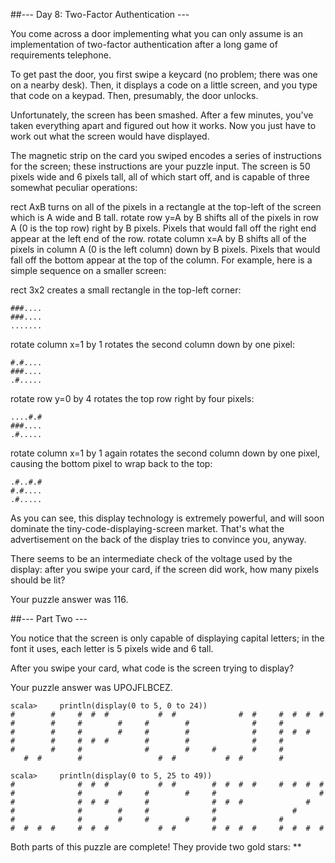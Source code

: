 ##--- Day 8: Two-Factor Authentication ---

You come across a door implementing what you can only assume is an implementation of two-factor authentication after a long game of requirements telephone.

To get past the door, you first swipe a keycard (no problem; there was one on a nearby desk). Then, it displays a code on a little screen, and you type that code on a keypad. Then, presumably, the door unlocks.

Unfortunately, the screen has been smashed. After a few minutes, you've taken everything apart and figured out how it works. Now you just have to work out what the screen would have displayed.

The magnetic strip on the card you swiped encodes a series of instructions for the screen; these instructions are your puzzle input. The screen is 50 pixels wide and 6 pixels tall, all of which start off, and is capable of three somewhat peculiar operations:

rect AxB turns on all of the pixels in a rectangle at the top-left of the screen which is A wide and B tall.
rotate row y=A by B shifts all of the pixels in row A (0 is the top row) right by B pixels. Pixels that would fall off the right end appear at the left end of the row.
rotate column x=A by B shifts all of the pixels in column A (0 is the left column) down by B pixels. Pixels that would fall off the bottom appear at the top of the column.
For example, here is a simple sequence on a smaller screen:

rect 3x2 creates a small rectangle in the top-left corner:
```
###....
###....
.......
```
rotate column x=1 by 1 rotates the second column down by one pixel:
```
#.#....
###....
.#.....
```
rotate row y=0 by 4 rotates the top row right by four pixels:
```
....#.#
###....
.#.....
```
rotate column x=1 by 1 again rotates the second column down by one pixel, causing the bottom pixel to wrap back to the top:
```
.#..#.#
#.#....
.#.....
```
As you can see, this display technology is extremely powerful, and will soon dominate the tiny-code-displaying-screen market. That's what the advertisement on the back of the display tries to convince you, anyway.

There seems to be an intermediate check of the voltage used by the display: after you swipe your card, if the screen did work, how many pixels should be lit?

Your puzzle answer was 116.

##--- Part Two ---

You notice that the screen is only capable of displaying capital letters; in the font it uses, each letter is 5 pixels wide and 6 tall.

After you swipe your card, what code is the screen trying to display?

Your puzzle answer was UPOJFLBCEZ.
```
scala>     println(display(0 to 5, 0 to 24))
#        #     #  #  #           #  #              #  #     #  #  #  #     
#        #     #        #     #        #              #     #              
#        #     #        #     #        #              #     #  #  #        
#        #     #  #  #        #        #              #     #              
#        #     #              #        #     #        #     #              
   #  #        #                 #  #           #  #        #              

scala>     println(display(0 to 5, 25 to 49))
#              #  #  #           #  #        #  #  #  #     #  #  #  #     
#              #        #     #        #     #                       #     
#              #  #  #        #              #  #  #              #        
#              #        #     #              #                 #           
#              #        #     #        #     #              #              
#  #  #  #     #  #  #           #  #        #  #  #  #     #  #  #  #   
```
Both parts of this puzzle are complete! They provide two gold stars: **
